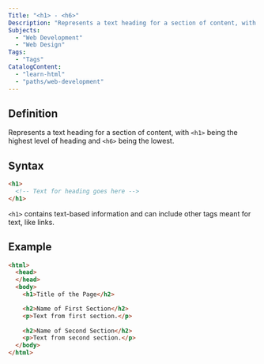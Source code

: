 ```yaml
---
Title: "<h1> - <h6>"
Description: "Represents a text heading for a section of content, with <h1> being the highest level of heading and <h6> being the lowest."
Subjects:
  - "Web Development"
  - "Web Design"
Tags:
  - "Tags"
CatalogContent:
  - "learn-html"
  - "paths/web-development"
---
```


## Definition 

Represents a text heading for a section of content, with `<h1>` being the highest level of heading and `<h6>` being the lowest.

## Syntax

```html
<h1>
  <!-- Text for heading goes here -->
</h1>
``` 

`<h1>` contains text-based information and can include other tags meant for text, like links.

## Example

```html
<html>
  <head>
  </head>
  <body>
    <h1>Title of the Page</h2>

    <h2>Name of First Section</h2>
    <p>Text from first section.</p>
    
    <h2>Name of Second Section</h2>
    <p>Text from second section.</p>
  </body>
</html>
```
